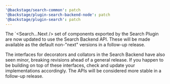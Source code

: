 ```yaml
---
'@backstage/search-common': patch
'@backstage/plugin-search-backend-node': patch
'@backstage/plugin-search': patch
---
```


The `<Search...Next /> set of components exported by the Search Plugin are now updated to use the Search Backend API. These will be made available as the default non-"next" versions in a follow-up release.

The interfaces for decorators and collators in the Search Backend have also seen minor, breaking revisions ahead of a general release. If you happen to be building on top of these interfaces, check and update your implementations accordingly. The APIs will be considered more stable in a follow-up release.
